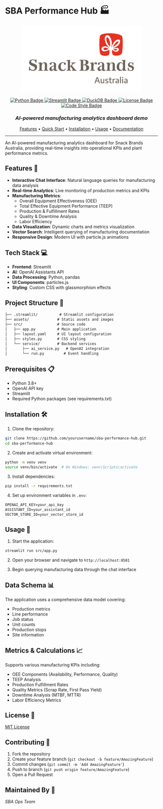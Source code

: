 # SBA Performance Hub 🏭

<div align="center">
  <img src="assets/Snack-Brands-Logo.jpg" alt="KMRD Logo" width="400" />
  <br /><br />

  <a href="https://www.python.org/downloads/">
    <img src="https://img.shields.io/badge/Python-3.9%2B-blue.svg" alt="Python Badge" />
  </a>
  <a href="https://streamlit.io">
    <img src="https://img.shields.io/badge/Streamlit-1.28.0-FF4B4B.svg" alt="Streamlit Badge" />
  </a>
  <a href="https://duckdb.org">
    <img src="https://img.shields.io/badge/DuckDB-0.9.0-DEB887.svg" alt="DuckDB Badge" />
  </a>
  <a href="LICENSE">
    <img src="https://img.shields.io/badge/License-APACHE-red.svg" alt="License Badge" />
  </a>
  <a href="https://github.com/psf/black">
    <img src="https://img.shields.io/badge/code%20style-black-000000.svg" alt="Code Style Badge" />
  </a>

  <h3><i>AI-powered manufacturing analytics dashboard demo</i></h3>

  <p>
    <a href="#features">Features</a> •
    <a href="#quick-start">Quick Start</a> •
    <a href="#installation">Installation</a> •
    <a href="#usage">Usage</a> •
    <a href="#documentation">Documentation</a>
  </p>
  <hr />
</div>

An AI-powered manufacturing analytics dashboard for Snack Brands Australia, providing real-time insights into operational KPIs and plant performance metrics.

## Features 🚀

- **Interactive Chat Interface**: Natural language queries for manufacturing data analysis
- **Real-time Analytics**: Live monitoring of production metrics and KPIs
- **Manufacturing Metrics**: 
  - Overall Equipment Effectiveness (OEE)
  - Total Effective Equipment Performance (TEEP)
  - Production & Fulfillment Rates
  - Quality & Downtime Analysis
  - Labor Efficiency
- **Data Visualization**: Dynamic charts and metrics visualization
- **Vector Search**: Intelligent querying of manufacturing documentation
- **Responsive Design**: Modern UI with particle.js animations

## Tech Stack 💻

- **Frontend**: Streamlit
- **AI**: OpenAI Assistants API
- **Data Processing**: Python, pandas
- **UI Components**: particles.js
- **Styling**: Custom CSS with glassmorphism effects

## Project Structure 📁

```
├── .streamlit/          # Streamlit configuration
├── assets/             # Static assets and images
├── src/                # Source code
│   ├── app.py          # Main application
│   ├── layout.yaml     # UI layout configuration
│   ├── styles.py       # CSS styling
│   └── service/        # Backend services
│       ├── ai_service.py   # OpenAI integration
│       └── run.py         # Event handling
```

## Prerequisites 📋

- Python 3.8+
- OpenAI API key
- Streamlit
- Required Python packages (see requirements.txt)

## Installation 🛠️

1. Clone the repository:
```bash
git clone https://github.com/yourusername/sba-performance-hub.git
cd sba-performance-hub
```

2. Create and activate virtual environment:
```bash
python -m venv venv
source venv/bin/activate  # On Windows: venv\Scripts\activate
```

3. Install dependencies:
```bash
pip install -r requirements.txt
```

4. Set up environment variables in `.env`:
```
OPENAI_API_KEY=your_api_key
ASSISTANT_ID=your_assistant_id
VECTOR_STORE_ID=your_vector_store_id
```

## Usage 🚀

1. Start the application:
```bash
streamlit run src/app.py
```

2. Open your browser and navigate to `http://localhost:8501`

3. Begin querying manufacturing data through the chat interface

## Data Schema 📊

The application uses a comprehensive data model covering:
- Production metrics
- Line performance
- Job status
- Unit counts
- Production stops
- Site information

## Metrics & Calculations 📈

Supports various manufacturing KPIs including:
- OEE Components (Availability, Performance, Quality)
- TEEP Analysis
- Production Fulfillment Rates
- Quality Metrics (Scrap Rate, First Pass Yield)
- Downtime Analysis (MTBF, MTTR)
- Labor Efficiency Metrics

## License 📄

[MIT License](LICENSE)


## Contributing 🤝

1. Fork the repository
2. Create your feature branch (`git checkout -b feature/AmazingFeature`)
3. Commit changes (`git commit -m 'Add AmazingFeature'`)
4. Push to branch (`git push origin feature/AmazingFeature`)
5. Open a Pull Request

## Maintained By 🔧
*SBA Ops Team*